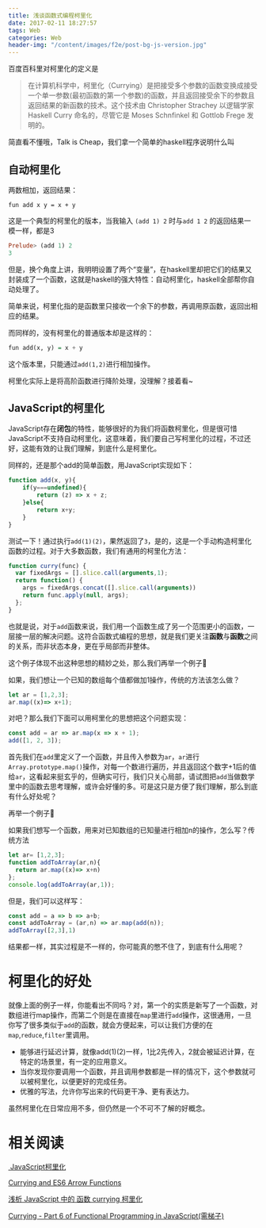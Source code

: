 ```yaml
---
title: 浅谈函数式编程柯里化
date: 2017-02-11 18:27:57
tags: Web
categories: Web
header-img: "/content/images/f2e/post-bg-js-version.jpg"
---
```




百度百科里对柯里化的定义是

> 在计算机科学中，柯里化（Currying）是把接受多个参数的函数变换成接受一个单一参数(最初函数的第一个参数)的函数，并且返回接受余下的参数且返回结果的新函数的技术。这个技术由 Christopher Strachey 以逻辑学家 Haskell Curry 命名的，尽管它是 Moses Schnfinkel 和 Gottlob Frege 发明的。

简直看不懂哦，Talk is Cheap，我们拿一个简单的haskell程序说明什么叫

## 自动柯里化

两数相加，返回结果：

```has
fun add x y = x + y
```

这是一个典型的柯里化的版本，当我输入 ``(add 1) 2`` 时与``add 1 2`` 的返回结果一模一样，都是3

```haskell
Prelude> (add 1) 2
3
```

但是，换个角度上讲，我明明设置了两个“变量”，在haskell里却把它们的结果又封装成了一个函数，这就是haskell的强大特性：自动柯里化，haskell全部帮你自动处理了。

简单来说，柯里化指的是函数里只接收一个余下的参数，再调用原函数，返回出相应的结果。

而同样的，没有柯里化的普通版本却是这样的：

```haskell
fun add(x, y) = x + y
```

这个版本里，只能通过``add(1,2)``进行相加操作。

柯里化实际上是将高阶函数进行降阶处理，没理解？接着看~ 

## JavaScript的柯里化

JavaScript存在**闭包**的特性，能够很好的为我们将函数柯里化，但是很可惜JavaScript不支持自动柯里化，这意味着，我们要自己写柯里化的过程，不过还好，这能有效的让我们理解，到底什么是柯里化。

同样的，还是那个add的简单函数，用JavaScript实现如下：

```javascript
function add(x, y){
	if(y===undefined){
		return (z) => x + z;
	}else{
		return x+y;
	}
}
```

测试一下！通过执行``add(1)(2)``，果然返回了``3``，是的，这是一个手动构造柯里化函数的过程。对于大多数函数，我们有通用的柯里化方法：

```javascript
function curry(func) {
  var fixedArgs = [].slice.call(arguments,1);
  return function() {
    args = fixedArgs.concat([].slice.call(arguments))
    return func.apply(null, args);
  };
}
```

也就是说，对于`add`函数来说，我们用一个函数生成了另一个范围更小的函数，一层接一层的解决问题。这符合函数式编程的思想，就是我们更关注**函数**与**函数**之间的关系，而非状态本身，更在乎局部而非整体。

这个例子体现不出这种思想的精妙之处，那么我们再举一个例子🌰

如果，我们想让一个已知的数组每个值都做加1操作，传统的方法该怎么做？

```javascript
let ar = [1,2,3];
ar.map((x)=> x+1);
```

对吧？那么我们下面可以用柯里化的思想把这个问题实现：

```javascript
const add = ar => ar.map(x => x + 1);
add([1, 2, 3]);
```

首先我们在`add`里定义了一个函数，并且传入参数为`ar`，`ar`进行`Array.prototype.map()`操作，对每一个数进行遍历，并且返回这个数字+1后的值给`ar`，这看起来挺玄乎的，但确实可行，我们只关心局部，请试图把`add`当做数学里中的函数去思考理解，或许会好懂的多。可是这只是方便了我们理解，那么到底有什么好处呢？

再举一个例子🌰

如果我们想写一个函数，用来对已知数组的已知量进行相加n的操作，怎么写？传统方法

```javascript
let ar= [1,2,3];
function addToArray(ar,n){
  return ar.map((x)=> x+n)
};
console.log(addToArray(ar,1));
```

但是，我们可以这样写：

```javascript
const add = a => b => a+b;
const addToArray = (ar,n) => ar.map(add(n));
addToArray([2,3],1)
```

结果都一样，其实过程是不一样的，你可能真的憋不住了，到底有什么用呢？

# 柯里化的好处

就像上面的例子一样，你能看出不同吗？对，第一个的实质是新写了一个函数，对数组进行map操作，而第二个则是在直接在`map`里进行`add`操作，这很通用，一旦你写了很多类似于``add``的函数，就会方便起来，可以让我们方便的在`map`,`reduce`,`filter`里调用。

* 能够进行延迟计算，就像add(1)(2)一样，1比2先传入，2就会被延迟计算，在特定的场景里，有一定的应用意义。
* 当你发现你要调用一个函数，并且调用参数都是一样的情况下，这个参数就可以被柯里化，以便更好的完成任务。
* 优雅的写法，允许你写出来的代码更干净、更有表达力。

虽然柯里化在日常应用不多，但仍然是一个不可不了解的好概念。

# 相关阅读

[ JavaScript柯里化](https://cnodejs.org/topic/56261a249b48ca9448b776c4)

[Currying and ES6 Arrow Functions](http://codekirei.com/posts/currying-with-arrow-functions/)

[浅析 JavaScript 中的 函数 currying 柯里化](http://www.cnblogs.com/zztt/p/4142891.html)

[Currying - Part 6 of Functional Programming in JavaScript(需梯子)](https://www.youtube.com/watch?v=iZLP4qOwY8I)